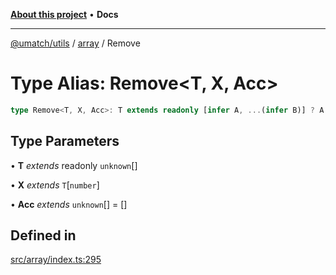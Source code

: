 [**About this project**](../../README.md) • **Docs**

***

[@umatch/utils](../../api.md) / [array](../README.md) / Remove

# Type Alias: Remove\<T, X, Acc\>

```ts
type Remove<T, X, Acc>: T extends readonly [infer A, ...(infer B)] ? A extends X ? X extends A ? Remove<B, X, Acc> : Remove<B, X, [...Acc, A]> : Remove<B, X, [...Acc, A]> : Acc;
```

## Type Parameters

• **T** *extends* readonly `unknown`[]

• **X** *extends* `T`\[`number`\]

• **Acc** *extends* `unknown`[] = []

## Defined in

[src/array/index.ts:295](https://github.com/umatch-oficial/utils/blob/main/src/array/index.ts#L295)
